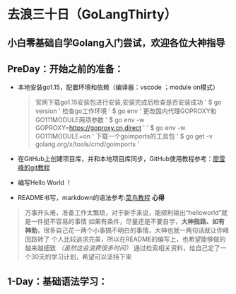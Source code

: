 # 去浪三十日（GoLangThirty）


## 小白零基础自学Golang入门尝试，欢迎各位大神指导


## PreDay：开始之前的准备：

- 本地安装go1.15，配置环境和依赖（编译器：vscode ；module on模式）
    > 官网下载go1.15安装包进行安装,安装完成后检查是否安装成功
    > ' $ go version '
    > 检查go工作环境
    > ' $ go env '
    > 更改国内代理GOPROXY和GO111MODULE两项参数
    > ' $ go env -w GOPROXY=https://goproxy.cn,direct '
    > ' $ go env -w GO111MODULE=on '
    > 下载一个goimports的工具包
    > ' $ go get -v golang.org/x/tools/cmd/goimports '

- 在GitHub上创建项目库，并和本地项目库同步，GitHub使用教程参考：[廖雪峰的git教程](https://www.liaoxuefeng.com/wiki/896043488029600)
- 编写Hello World ！
- README书写，markdown的语法参考:[菜鸟教程](https://www.runoob.com/markdown/md-tutorial.html)
**心得**
> 万事开头难，准备工作太繁琐，对于新手来说，能顺利输出“helloworld”就是一件挺不容易的事情
> 如果有条件，尽量还是不要自学，**大神指路、如有神助**，很多自己花一两个小事搞不明白的事情，大神也就一两句话就让你峰回路转了
> 个人比较追求完美，所以在README的编写上，也希望能够做的越来越细致 *（虽然这会浪费很多时间）* 
> 通过检索相关资料，给自己定了一个30天的学习计划，希望可以坚持下来


## 1-Day：基础语法学习：